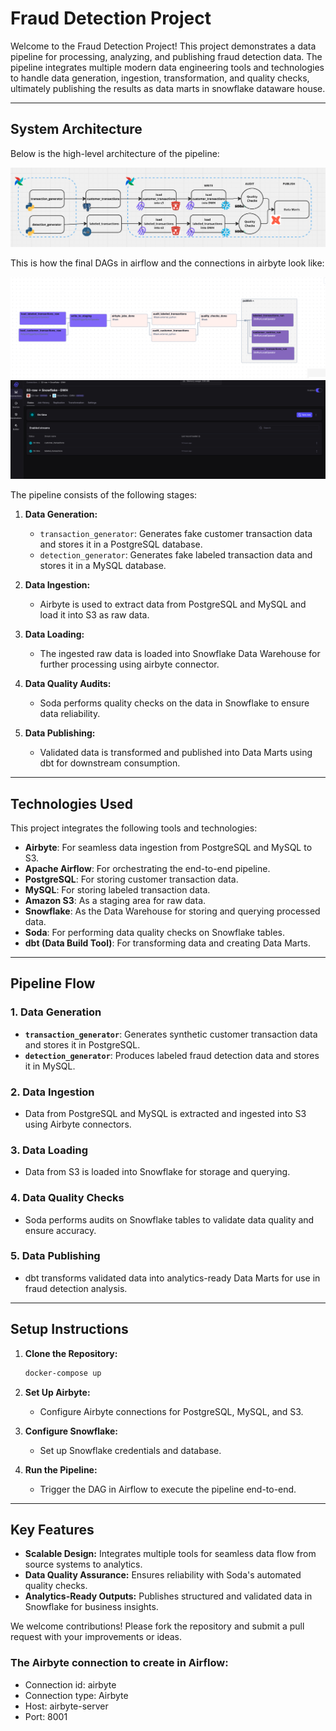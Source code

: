 # Fraud Detection Project

Welcome to the Fraud Detection Project! This project demonstrates a data pipeline for processing, analyzing, and publishing fraud detection data. The pipeline integrates multiple modern data engineering tools and technologies to handle data generation, ingestion, transformation, and quality checks, ultimately publishing the results as data marts in snowflake dataware house.

---

## **System Architecture**

Below is the high-level architecture of the pipeline:

![System Architecture](./docs/system_architecture.jpg)

This is how the final DAGs in airflow and the connections in airbyte look like:

![DAG Diagram](./docs/airflow_dags.jpg)
![Airbyte UI](./docs/airbyte_ui.jpg)

The pipeline consists of the following stages:

1. **Data Generation:**
   - `transaction_generator`: Generates fake customer transaction data and stores it in a PostgreSQL database.
   - `detection_generator`: Generates fake labeled transaction data and stores it in a MySQL database.

2. **Data Ingestion:**
   - Airbyte is used to extract data from PostgreSQL and MySQL and load it into S3 as raw data.

3. **Data Loading:**
   - The ingested raw data is loaded into Snowflake Data Warehouse for further processing using airbyte connector.

4. **Data Quality Audits:**
   - Soda performs quality checks on the data in Snowflake to ensure data reliability.

5. **Data Publishing:**
   - Validated data is transformed and published into Data Marts using dbt for downstream consumption.

---

## **Technologies Used**

This project integrates the following tools and technologies:

- **Airbyte**: For seamless data ingestion from PostgreSQL and MySQL to S3.
- **Apache Airflow**: For orchestrating the end-to-end pipeline.
- **PostgreSQL**: For storing customer transaction data.
- **MySQL**: For storing labeled transaction data.
- **Amazon S3**: As a staging area for raw data.
- **Snowflake**: As the Data Warehouse for storing and querying processed data.
- **Soda**: For performing data quality checks on Snowflake tables.
- **dbt (Data Build Tool)**: For transforming data and creating Data Marts.

---

## **Pipeline Flow**

### **1. Data Generation**
- **`transaction_generator`**: Generates synthetic customer transaction data and stores it in PostgreSQL.
- **`detection_generator`**: Produces labeled fraud detection data and stores it in MySQL.

### **2. Data Ingestion**
- Data from PostgreSQL and MySQL is extracted and ingested into S3 using Airbyte connectors.

### **3. Data Loading**
- Data from S3 is loaded into Snowflake for storage and querying.

### **4. Data Quality Checks**
- Soda performs audits on Snowflake tables to validate data quality and ensure accuracy.

### **5. Data Publishing**
- dbt transforms validated data into analytics-ready Data Marts for use in fraud detection analysis.

---

## **Setup Instructions**

1. **Clone the Repository:**
   ```bash
   docker-compose up
   ```

2. **Set Up Airbyte:**
   - Configure Airbyte connections for PostgreSQL, MySQL, and S3.

3. **Configure Snowflake:**
   - Set up Snowflake credentials and database.

4. **Run the Pipeline:**
   - Trigger the DAG in Airflow to execute the pipeline end-to-end.

---

## **Key Features**

- **Scalable Design:** Integrates multiple tools for seamless data flow from source systems to analytics.
- **Data Quality Assurance:** Ensures reliability with Soda's automated quality checks.
- **Analytics-Ready Outputs:** Publishes structured and validated data in Snowflake for business insights.

We welcome contributions! Please fork the repository and submit a pull request with your improvements or ideas.


### The Airbyte connection to create in Airflow:

- Connection id: airbyte
- Connection type: Airbyte
- Host: airbyte-server
- Port: 8001
